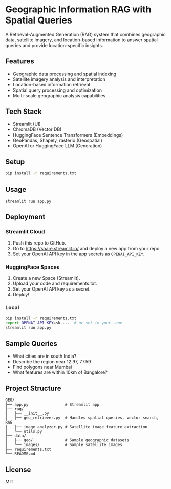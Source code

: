 # Geographic Information RAG with Spatial Queries

A Retrieval-Augmented Generation (RAG) system that combines geographic data, satellite imagery, and location-based information to answer spatial queries and provide location-specific insights.

## Features
- Geographic data processing and spatial indexing
- Satellite imagery analysis and interpretation
- Location-based information retrieval
- Spatial query processing and optimization
- Multi-scale geographic analysis capabilities

## Tech Stack
- Streamlit (UI)
- ChromaDB (Vector DB)
- HuggingFace Sentence Transformers (Embeddings)
- GeoPandas, Shapely, rasterio (Geospatial)
- OpenAI or HuggingFace LLM (Generation)

## Setup
```bash
pip install -r requirements.txt
```

## Usage
```bash
streamlit run app.py
```

## Deployment
### Streamlit Cloud
1. Push this repo to GitHub.
2. Go to https://share.streamlit.io/ and deploy a new app from your repo.
3. Set your OpenAI API key in the app secrets as `OPENAI_API_KEY`.

### HuggingFace Spaces
1. Create a new Space (Streamlit).
2. Upload your code and requirements.txt.
3. Set your OpenAI API key as a secret.
4. Deploy!

### Local
```bash
pip install -r requirements.txt
export OPENAI_API_KEY=sk-...  # or set in your .env
streamlit run app.py
```

## Sample Queries
- What cities are in south India?
- Describe the region near 12.97, 77.59
- Find polygons near Mumbai
- What features are within 10km of Bangalore?

## Project Structure
```
GEO/
├── app.py                # Streamlit app
├── rag/
│   ├── __init__.py
│   ├── geo_retriever.py  # Handles spatial queries, vector search, RAG
│   ├── image_analyzer.py # Satellite image feature extraction
│   └── utils.py
├── data/
│   ├── geo/              # Sample geographic datasets
│   └── images/           # Sample satellite images
├── requirements.txt
└── README.md
```

## License
MIT